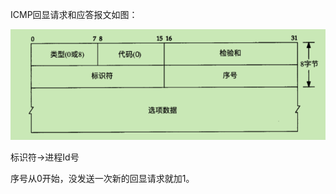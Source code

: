 ICMP回显请求和应答报文如图：

![image-20230211105741720](assets/Ping%E7%A8%8B%E5%BA%8F/image-20230211105741720.png)

标识符->进程Id号

序号从0开始，没发送一次新的回显请求就加1。